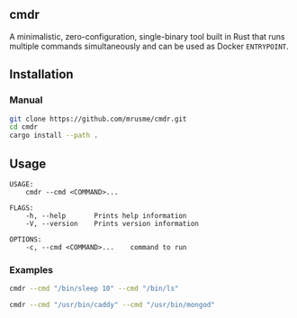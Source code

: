 cmdr
----

A minimalistic, zero-configuration, single-binary tool built in Rust that runs multiple commands simultaneously and can be used as Docker `ENTRYPOINT`.

## Installation

### Manual

```bash
git clone https://github.com/mrusme/cmdr.git
cd cmdr
cargo install --path .
```

## Usage

```
USAGE:
    cmdr --cmd <COMMAND>...

FLAGS:
    -h, --help       Prints help information
    -V, --version    Prints version information

OPTIONS:
    -c, --cmd <COMMAND>...    command to run
```

### Examples

```bash
cmdr --cmd "/bin/sleep 10" --cmd "/bin/ls"
```

```bash
cmdr --cmd "/usr/bin/caddy" --cmd "/usr/bin/mongod"
```
